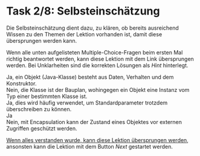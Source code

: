 # Task 2/8: Selbsteinschätzung
Die Selbsteinschätzung dient dazu, zu klären, ob bereits ausreichend Wissen zu den Themen der Lektion vorhanden ist, 
damit diese übersprungen werden kann.

Wenn alle unten aufgelisteten Multiple-Choice-Fragen beim ersten Mal richtig beantwortet werden, kann diese Lektion
mit dem Link übersprungen werden. Bei Unklarheiten sind die korrekten Lösungen als *Hint* hinterlegt.

<div class="hint">
Ja, ein Objekt (Java-Klasse) besteht aus Daten, Verhalten und dem Konstruktor.
</div>
<div class="hint">
Nein, die Klasse ist der Bauplan, wohingegen ein Objekt eine Instanz vom Typ einer bestimmten Klasse ist.
</div>
<div class="hint">
Ja, dies wird häufig verwendet, um Standardparameter trotzdem überschreiben zu können.
</div>
<div class="hint">
Ja
</div>
<div class="hint">
Nein, mit Encapsulation kann der Zustand eines Objektes vor externen Zugriffen geschützt werden.
</div>

[Wenn alles verstanden wurde, kann diese Lektion übersprungen werden](course://Tutorial/PI4J-Umgebung/Übersicht/src/Main.java),
ansonsten kann die Lektion mit dem Button *Next* gestartet werden.
